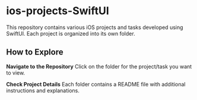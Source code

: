 # ios-projects-SwiftUI
This repository contains various iOS projects and tasks developed using SwiftUI. Each project is organized into its own folder. 

## How to Explore
**Navigate to the Repository**
Click on the folder for the project/task you want to view.

**Check Project Details**
Each folder contains a README file with additional instructions and explanations.
